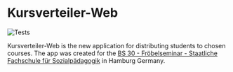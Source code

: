 # Kursverteiler-Web

![Tests](https://github.com/zaknafain/kursverteiler/workflows/Tests/badge.svg?branch=master)

Kursverteiler-Web is the new application for distributing students to chosen
courses. The app was created for the [BS 30 - Fröbelseminar -
Staatliche Fachschule für Sozialpädagogik](https://bs30.de) in Hamburg Germany.
